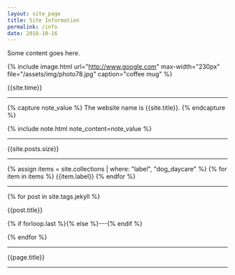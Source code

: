 ```yaml
---
layout: site_page
title: Site Information
permalink: /info
date: 2018-10-16
---
```

Some content goes here.

{% include image.html url="http://www.google.com" max-width="230px" file="/assets/img/photo78.jpg" caption="coffee mug" %}

{{site.time}}

---

{% capture note_value %}
The website name is {{site.title}}.
{% endcapture %}

{% include note.html note_content=note_value %}

---

{{site.posts.size}}

---

{% assign items = site.collections | where: "label", "dog_daycare" %}
{% for item in items %}
{{item.label}}
{% endfor %}

---

{% for post in site.tags.jekyll %}

{{post.title}}

{% if forloop.last %}{% else %}---{% endif %}

{% endfor %}

---

{{page.title}}

---